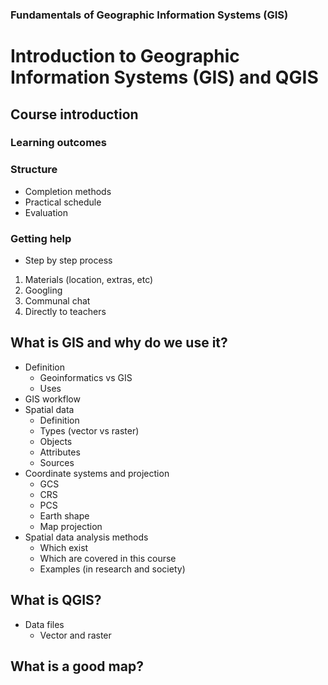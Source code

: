 ### Fundamentals of Geographic Information Systems (GIS)

# Introduction to Geographic Information Systems (GIS) and QGIS

## Course introduction

### Learning outcomes

### Structure
- Completion methods
- Practical schedule
- Evaluation

### Getting help
- Step by step process
1. Materials (location, extras, etc)
2. Googling
3. Communal chat
4. Directly to teachers 


## What is GIS and why do we use it?

- Definition
	- Geoinformatics vs GIS
	- Uses
- GIS workflow
- Spatial data
	- Definition
	- Types (vector vs raster)
	- Objects
	- Attributes
	- Sources
- Coordinate systems and projection
	- GCS
	- CRS
	- PCS
	- Earth shape
	- Map projection
- Spatial data analysis methods
	- Which exist 
	- Which are covered in this course
	- Examples (in research and society)


## What is QGIS?

- Data files
	- Vector and raster

## What is a good map?


<!--stackedit_data:
eyJoaXN0b3J5IjpbOTAwODkxODE2LDEzODA4MjI0NzcsLTIyMD
IzOTA5OCwxMjYwMzAwMjEyLDEyOTA3OTkwMSwtMjA4ODc0NjYx
Ml19
-->